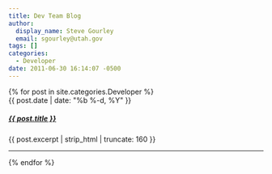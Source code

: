 ```yaml
---
title: Dev Team Blog
author:
  display_name: Steve Gourley
  email: sgourley@utah.gov
tags: []
categories:
  - Developer
date: 2011-06-30 16:14:07 -0500
---
```

<div class="grid">
{% for post in site.categories.Developer %}
  <div class="grid__col grid__col--1-of-3 grid__col--m-1-of-2">
    <span class="post-meta">{{ post.date | date: "%b %-d, %Y" }}</span>
    <h5 class="blog-list">
        <a class="post-link" href="{{ post.url | prepend: site.baseurl }}">{{ post.title }}</a>
    </h5>
    <p>{{ post.excerpt | strip_html | truncate: 160 }}</p>
    <hr class="hr-separate"/>
  </div>
 {% endfor %}
</div>
